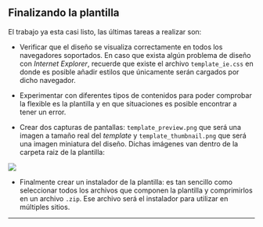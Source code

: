 ﻿

Finalizando la plantilla
------------------------

El trabajo ya esta casi listo, las últimas tareas a realizar son:


* Verificar que el diseño se visualiza correctamente en todos los navegadores soportados. En caso que exista algún problema de diseño con *Internet Explorer*, recuerde que existe el archivo `template_ie.css` en donde es posible añadir estilos que únicamente serán cargados por dicho navegador.

* Experimentar con diferentes tipos de contenidos para poder comprobar la flexible es la plantilla y en que situaciones es posible encontrar a tener un error.

* Crear dos capturas de pantallas: `template_preview.png` que será una imagen a tamaño real del *template* y `template_thumbnail.png` que será una imagen miniatura del diseño. Dichas imágenes van dentro de la carpeta raiz de la plantilla:

![](incluir/figuras/image37.png)

* Finalmente crear un instalador de la plantilla: es tan sencillo como seleccionar todos los archivos que componen la plantilla y comprimirlos en un archivo `.zip`. Ese archivo será el instalador para utilizar en múltiples sitios.



********************************